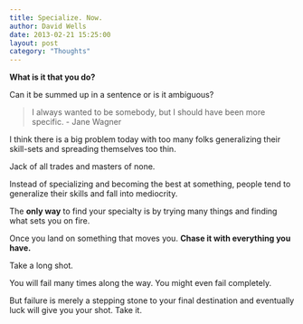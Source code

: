```yaml
---
title: Specialize. Now.
author: David Wells
date: 2013-02-21 15:25:00
layout: post
category: "Thoughts"
---
```


**What is it that you do?**

Can it be summed up in a sentence or is it ambiguous?

> I always wanted to be somebody, but I should have been more specific. - Jane Wagner

I think there is a big problem today with too many folks generalizing their skill-sets and spreading themselves too thin.

Jack of all trades and masters of none.

Instead of specializing and becoming the best at something, people tend to generalize their skills and fall into mediocrity.

The <strong>only way</strong> to find your specialty is by trying many things and finding what sets you on fire.

Once you land on something that moves you. <strong>Chase it with everything you have.</strong>

Take a long shot.

You will fail many times along the way. You might even fail completely.

But failure is merely a stepping stone to your final destination and eventually luck will give you your shot. Take it.
